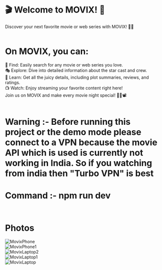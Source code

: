# 🎬 Welcome to MOVIX! 🎥 <br>
Discover your next favorite movie or web series with MOVIX! 🍿✨ <br><br>

# On MOVIX, you can: <br>
🌟 Find: Easily search for any movie or web series you love.<br>
🎭 Explore: Dive into detailed information about the star cast and crew.<br>
📖 Learn: Get all the juicy details, including plot summaries, reviews, and ratings.<br>
📺 Watch: Enjoy streaming your favorite content right here!<br>
Join us on MOVIX and make every movie night special! 🌃🍕📽️<br><br>

# Warning :- Before running this project or the demo mode please connect to a VPN because the movie API which is used is currently not working in India. So if you watching from india then "Turbo VPN" is best

# Command :- npm run dev <br><br>

# Photos <br>
![MovixPhone](https://github.com/KumarGourav163/MOVIX-The-Movie-You-Want/assets/150587805/39df0b92-00e4-4ca3-b56b-8dda2da8dfb9) <br>
![MovixPhone1](https://github.com/KumarGourav163/MOVIX-The-Movie-You-Want/assets/150587805/4fd9acfa-0a0c-48b9-ad48-dedc526e2ccd) <br>
![MovixLaptop2](https://github.com/KumarGourav163/MOVIX-The-Movie-You-Want/assets/150587805/d33b183e-1c97-4813-b0d3-ae0188daa845) <br>
![MovixLaptop1](https://github.com/KumarGourav163/MOVIX-The-Movie-You-Want/assets/150587805/dc4d7436-990a-47d3-b823-8b2406cbed72) <br>
![MovixLaptop](https://github.com/KumarGourav163/MOVIX-The-Movie-You-Want/assets/150587805/40e3ea33-9fb6-44cd-8a6c-969eb6482f77) <br>
